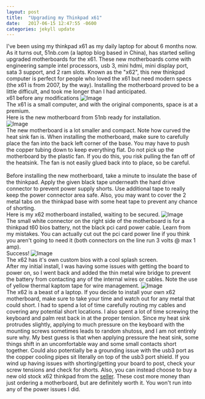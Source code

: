 ```yaml
---
layout: post
title:  "Upgrading my Thinkpad x61"
date:   2017-06-15 12:47:55 -0600
categories: jekyll update
---
```


I've been using my thinkpad x61 as my daily laptop for about 6 months now.  As it turns out, 51nb.com (a laptop blog based in China), has started selling
upgraded motherboards for the x61.  These new motherboards come with engineering sample intel processors, usb 3, mini hdmi, mini display port, sata 3 support,
and 2 ram slots.  Known as the "x62", this new thinkpad computer is perfect for people who loved the x61 but need modern specs (the x61 is from 2007, by the way).
Installing the motherboard proved to be a little difficult, and took me longer than I had anticipated.
<br>
x61 before any modifications
![Image](http://i.imgur.com/boMU9g6.jpg)
<br>
The x61 is a small computer, and with the original components, space is at a premium.
<br>
Here is the new motherboard from 51nb ready for installation.
<br>
![Image](http://i.imgur.com/AJAgitz.jpg)
<br>
The new motherboard is a lot smaller and compact.  Note how curved the heat sink fan is.  When installing the motherboard, make sure to carefully place the fan into
the back left corner of the base.  You may have to push the copper tubing down to keep everything flat.  Do not pick up the motherboard by the plastic fan.  If you do this,
you risk pulling the fan off of the heatsink.  The fan is not easily glued back into to place, so be careful.
<br>
<br>
Before installing the new motherboard, take a minute to insulate the base of the thinkpad.  Apply the given black tape underneath the hard drive connector to prevent
power supply shorts.  Use additional tape to really keep the power connector area safe.  Also, you may want to cover the 2 metal tabs on the thinkpad base with some heat tape to prevent any chance of shorting.
<br>
Here is my x62 motherboard installed, waiting to be secured.
![Image](https://i.imgur.com/LF6kGci.jpg)
<br>
The small white connector on the right side of the motherboard is for a thinkpad t60 bios battery, not the black pci card power cable. Learn from my mistakes.
You can actually cut out the pci card power line if you think you aren't going to need it (both connectors on the line run 3 volts @ max 1 amp).
<br>
Success!
![Image](http://i.imgur.com/lzcjtDp.jpg)
<br>
The x62 has it's own custom bios with a cool splash screen.
<br>
After my initial install, I was having some issues with getting the board to power on, so I went back and added the thin metal wire bridge to prevent the battery from contacting any
of the internal wires or cables.  Note the use of yellow thermal kaptom tape for wire management.
![Image](http://i.imgur.com/t75YZBV.jpg)
<br>
The x62 is a beast of a laptop.  If you decide to install your own x62 motherboard, make sure to take your time and watch out for any metal that could short.  I had to spend a lot of time
carefully routing my cables and covering any potential short locations.  I also spent a lot of time screwing the keyboard and palm rest back in at the proper tension.
Since my heat sink protrudes  slightly, applying to much pressure on the keyboard with the mounting screws sometimes leads to random shutoss, and I am not entirely sure why.
My best guess is that when applying pressure the heat sink, some things shift in an uncomfortable way and some small contacts short together.  Could also potentially be a grounding
issue with the usb3 port as the copper cooling pipes sit literally on top of the usb3 port shield.  If you wind up having issues with shorting/getting your board to post, 
check your screw tensions and check for shorts.  Also, you can instead choose to buy a new old stock x62 thinkpad
from the [seller](https://www.facebook.com/lcdfans/).  These cost more money than just ordering a motherboard, but are definitely worth it.  You won't run into any of the power issues I did.

